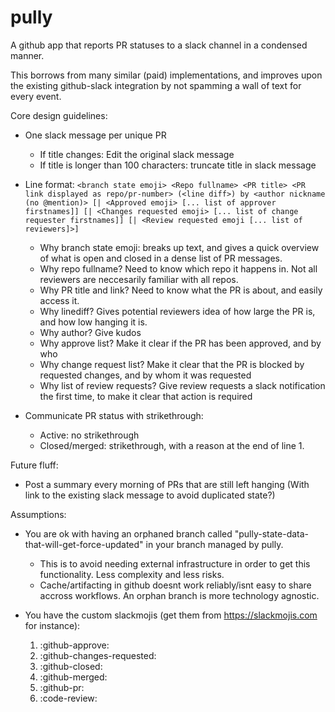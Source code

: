 # pully
A github app that reports PR statuses to a slack channel in a condensed manner. 

This borrows from many similar (paid) implementations, and improves upon the existing github-slack integration by not spamming a wall of text for every event.

Core design guidelines:
- One slack message per unique PR
  - If title changes: Edit the original slack message
  - If title is longer than 100 characters: truncate title in slack message
- Line format: `<branch state emoji> <Repo fullname> <PR title> <PR link displayed as repo/pr-number> (<line diff>) by <author nickname (no @mention)> [| <Approved emoji> [... list of approver firstnames]] [| <Changes requested emoji> [... list of change requester firstnames]] [| <Review requested emoji [... list of reviewers]>]`
    - Why branch state emoji: breaks up text, and gives a quick overview of what is open and closed in a dense list of PR messages.
    - Why repo fullname? Need to know which repo it happens in. Not all reviewers are neccesarily familiar with all repos.
    - Why PR title and link? Need to know what the PR is about, and easily access it.
    - Why linediff? Gives potential reviewers idea of how large the PR is, and how low hanging it is.
    - Why author? Give kudos
    - Why approve list? Make it clear if the PR has been approved, and by who
    - Why change request list? Make it clear that the PR is blocked by requested changes, and by whom it was requested
    - Why list of review requests? Give review requests a slack notification the first time, to make it clear that action is required

- Communicate PR status with strikethrough:
    - Active: no strikethrough
    - Closed/merged: strikethrough, with a reason at the end of line 1.


Future fluff:
- Post a summary every morning of PRs that are still left hanging (With link to the existing slack message to avoid duplicated state?)

Assumptions:
- You are ok with having an orphaned branch called "pully-state-data-that-will-get-force-updated" in your branch managed by pully.
  - This is to avoid needing external infrastructure in order to get this functionality. Less complexity and less risks.
  - Cache/artifacting in github doesnt work reliably/isnt easy to share accross workflows. An orphan branch is more technology agnostic.

- You have the custom slackmojis (get them from https://slackmojis.com for instance):
  1. :github-approve:
  2. :github-changes-requested:
  3. :github-closed:
  4. :github-merged:
  5. :github-pr:
  6. :code-review:
